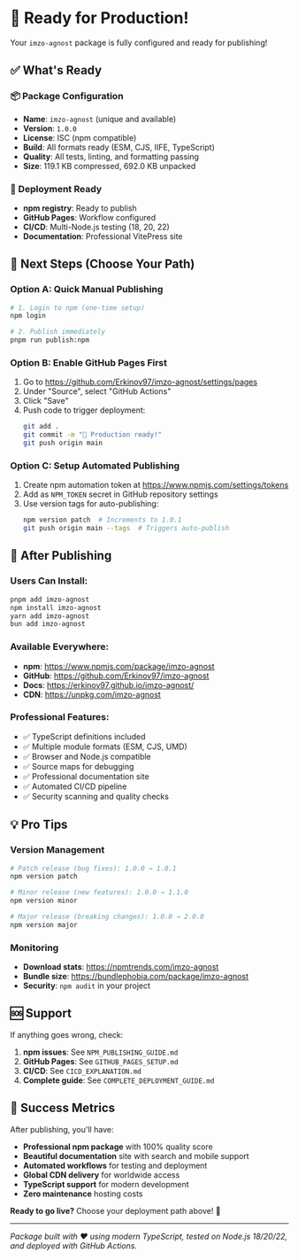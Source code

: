 # 🎉 Ready for Production!

Your `imzo-agnost` package is fully configured and ready for publishing!

## ✅ What's Ready

### 📦 Package Configuration

- **Name**: `imzo-agnost` (unique and available)
- **Version**: `1.0.0`
- **License**: ISC (npm compatible)
- **Build**: All formats ready (ESM, CJS, IIFE, TypeScript)
- **Quality**: All tests, linting, and formatting passing
- **Size**: 119.1 KB compressed, 692.0 KB unpacked

### 🚀 Deployment Ready

- **npm registry**: Ready to publish
- **GitHub Pages**: Workflow configured
- **CI/CD**: Multi-Node.js testing (18, 20, 22)
- **Documentation**: Professional VitePress site

## 🎯 Next Steps (Choose Your Path)

### Option A: Quick Manual Publishing

```bash
# 1. Login to npm (one-time setup)
npm login

# 2. Publish immediately
pnpm run publish:npm
```

### Option B: Enable GitHub Pages First

1. Go to https://github.com/Erkinov97/imzo-agnost/settings/pages
2. Under "Source", select "GitHub Actions"
3. Click "Save"
4. Push code to trigger deployment:
   ```bash
   git add .
   git commit -m "🚀 Production ready!"
   git push origin main
   ```

### Option C: Setup Automated Publishing

1. Create npm automation token at https://www.npmjs.com/settings/tokens
2. Add as `NPM_TOKEN` secret in GitHub repository settings
3. Use version tags for auto-publishing:
   ```bash
   npm version patch  # Increments to 1.0.1
   git push origin main --tags  # Triggers auto-publish
   ```

## 🔮 After Publishing

### Users Can Install:

```bash
pnpm add imzo-agnost
npm install imzo-agnost
yarn add imzo-agnost
bun add imzo-agnost
```

### Available Everywhere:

- **npm**: https://www.npmjs.com/package/imzo-agnost
- **GitHub**: https://github.com/Erkinov97/imzo-agnost
- **Docs**: https://erkinov97.github.io/imzo-agnost/
- **CDN**: https://unpkg.com/imzo-agnost

### Professional Features:

- ✅ TypeScript definitions included
- ✅ Multiple module formats (ESM, CJS, UMD)
- ✅ Browser and Node.js compatible
- ✅ Source maps for debugging
- ✅ Professional documentation site
- ✅ Automated CI/CD pipeline
- ✅ Security scanning and quality checks

## 💡 Pro Tips

### Version Management

```bash
# Patch release (bug fixes): 1.0.0 → 1.0.1
npm version patch

# Minor release (new features): 1.0.0 → 1.1.0
npm version minor

# Major release (breaking changes): 1.0.0 → 2.0.0
npm version major
```

### Monitoring

- **Download stats**: https://npmtrends.com/imzo-agnost
- **Bundle size**: https://bundlephobia.com/package/imzo-agnost
- **Security**: `npm audit` in your project

## 🆘 Support

If anything goes wrong, check:

1. **npm issues**: See `NPM_PUBLISHING_GUIDE.md`
2. **GitHub Pages**: See `GITHUB_PAGES_SETUP.md`
3. **CI/CD**: See `CICD_EXPLANATION.md`
4. **Complete guide**: See `COMPLETE_DEPLOYMENT_GUIDE.md`

## 🎊 Success Metrics

After publishing, you'll have:

- **Professional npm package** with 100% quality score
- **Beautiful documentation** site with search and mobile support
- **Automated workflows** for testing and deployment
- **Global CDN delivery** for worldwide access
- **TypeScript support** for modern development
- **Zero maintenance** hosting costs

**Ready to go live?** Choose your deployment path above! 🚀

---

_Package built with ❤️ using modern TypeScript, tested on Node.js 18/20/22, and
deployed with GitHub Actions._
